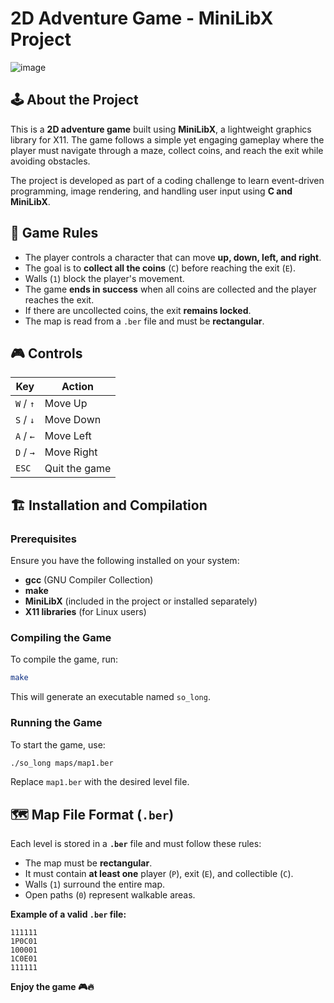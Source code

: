 # 2D Adventure Game - MiniLibX Project
![image](https://github.com/user-attachments/assets/5b97c548-2081-4d5e-ac6a-6c84c28b8947)
## 🕹️ About the Project
This is a **2D adventure game** built using **MiniLibX**, a lightweight graphics library for X11. The game follows a simple yet engaging gameplay where the player must navigate through a maze, collect coins, and reach the exit while avoiding obstacles.

The project is developed as part of a coding challenge to learn event-driven programming, image rendering, and handling user input using **C and MiniLibX**.

## 📜 Game Rules
- The player controls a character that can move **up, down, left, and right**.
- The goal is to **collect all the coins** (`C`) before reaching the exit (`E`).
- Walls (`1`) block the player's movement.
- The game **ends in success** when all coins are collected and the player reaches the exit.
- If there are uncollected coins, the exit **remains locked**.
- The map is read from a `.ber` file and must be **rectangular**.

## 🎮 Controls
| Key        | Action         |
|------------|---------------|
| `W` / `↑` | Move Up       |
| `S` / `↓` | Move Down     |
| `A` / `←` | Move Left     |
| `D` / `→` | Move Right    |
| `ESC`      | Quit the game |

## 🏗️ Installation and Compilation
### Prerequisites
Ensure you have the following installed on your system:
- **gcc** (GNU Compiler Collection)
- **make**
- **MiniLibX** (included in the project or installed separately)
- **X11 libraries** (for Linux users)

### Compiling the Game
To compile the game, run:
```sh
make
```
This will generate an executable named `so_long`.

### Running the Game
To start the game, use:
```sh
./so_long maps/map1.ber
```
Replace `map1.ber` with the desired level file.

## 🗺️ Map File Format (`.ber`)
Each level is stored in a **`.ber`** file and must follow these rules:
- The map must be **rectangular**.
- It must contain **at least one** player (`P`), exit (`E`), and collectible (`C`).
- Walls (`1`) surround the entire map.
- Open paths (`0`) represent walkable areas.

**Example of a valid `.ber` file:**
```
111111
1P0C01
100001
1C0E01
111111
```

**Enjoy the game 🎮🔥**

